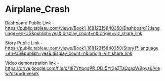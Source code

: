 # Airplane_Crash


Dashboard Public Link - https://public.tableau.com/views/Book1_16812315840350/Dashboard1?:language=en-US&publish=yes&:display_count=n&:origin=viz_share_link


Story Public Link - https://public.tableau.com/views/Book1_16812315840350/Story1?:language=en-US&publish=yes&:display_count=n&:origin=viz_share_link


Video demonstration link -  https://drive.google.com/file/d/187YttoqgPR_OD_5Yr3aZTaQgaxWBpys6/view?usp=drivesdk

